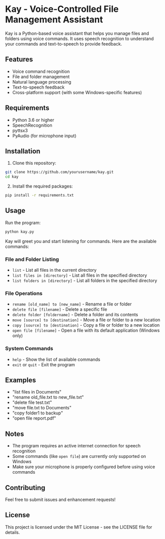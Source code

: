# Kay - Voice-Controlled File Management Assistant

Kay is a Python-based voice assistant that helps you manage files and folders using voice commands. It uses speech recognition to understand your commands and text-to-speech to provide feedback.

## Features

- Voice command recognition
- File and folder management
- Natural language processing
- Text-to-speech feedback
- Cross-platform support (with some Windows-specific features)

## Requirements

- Python 3.6 or higher
- SpeechRecognition
- pyttsx3
- PyAudio (for microphone input)

## Installation

1. Clone this repository:
```bash
git clone https://github.com/yourusername/kay.git
cd kay
```

2. Install the required packages:
```bash
pip install -r requirements.txt
```

## Usage

Run the program:
```bash
python kay.py
```

Kay will greet you and start listening for commands. Here are the available commands:

### File and Folder Listing
- `list` - List all files in the current directory
- `list files in [directory]` - List all files in the specified directory
- `list folders in [directory]` - List all folders in the specified directory

### File Operations
- `rename [old_name] to [new_name]` - Rename a file or folder
- `delete file [filename]` - Delete a specific file
- `delete folder [foldername]` - Delete a folder and its contents
- `move [source] to [destination]` - Move a file or folder to a new location
- `copy [source] to [destination]` - Copy a file or folder to a new location
- `open file [filename]` - Open a file with its default application (Windows only)

### System Commands
- `help` - Show the list of available commands
- `exit` or `quit` - Exit the program

## Examples

- "list files in Documents"
- "rename old_file.txt to new_file.txt"
- "delete file test.txt"
- "move file.txt to Documents"
- "copy folder1 to backup"
- "open file report.pdf"

## Notes

- The program requires an active internet connection for speech recognition
- Some commands (like `open file`) are currently only supported on Windows
- Make sure your microphone is properly configured before using voice commands

## Contributing

Feel free to submit issues and enhancement requests!

## License

This project is licensed under the MIT License - see the LICENSE file for details.
